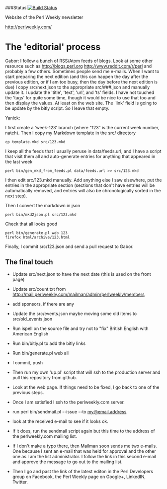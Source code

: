 ###Status
[![Build Status](https://travis-ci.org/szabgab/perlweekly.png)](https://travis-ci.org/szabgab/perlweekly)

Website of the Perl Weekly newsletter

http://perlweekly.com/



The 'editorial' process
========================


Gabor: I follow a bunch of RSS/Atom feeds of blogs. Look at some other resource such as http://blogs.perl.org  http://www.reddit.com/r/perl
and probably a few others. Sometimes people send me e-mails.
When I want to start preparing the next edition (and this can happen the day after the previous edition, or if I am too busy, then
the day before the next edition is due) I copy  src/next.json to the appropriate src/###.json and manually update it.
I update the 'title', 'text', 'url', and 'ts' fields. I have not touched the 'tags' for quite some time, though it would be nice to use
that too and then display the values. At least on the web site. The 'link' field is going to be update by the bitly script. So I leave
that empty.

Yanick:

I first create a 'week-123' branch (where "123" is the current week number,
natch). Then I copy my Markdown template in the src/ directory

    cp template.mkd src/123.mkd
    
I keep all the feeds that I usually peruse in data/feeds.url, and I have a
script that visit them all and auto-generate entries for anything that
appeared in the last week

    perl bin/gen_mkd_from_feeds.pl data/feeds.url >> src/123.mkd
    
I then edit src/123.mkd manually. Add anything else I saw elsewhere,
put the entries in the appropriate section (sections that don't
have entries will be automatically removed, and entries will also
be chronologically sorted in the next step).

Then I convert the markdown in json

    perl bin/mkd2json.pl src/123.mkd
    
Check that all looks good

    perl bin/generate.pl web 123
    firefox html/archive/123.html
    
Finally, I commit src/123.json and send a pull request to Gabor.


The final touch
-----------------

* Update src/next.json to have the next date (this is used on the front page)
* Update src/count.txt from http://mail.perlweekly.com/mailman/admin/perlweekly/members
* add sponsors, if there are any
* Update the src/events.json maybe moving some old items to src/old_events.json
* Run ispell on the source file and try not to "fix" British English with American English
* Run  bin/bitly.pl to add the bitly links
* Run bin/generate.pl web all
* I commit, push
* Then run my own 'up.pl' script that will ssh to the production server and pull this repository from github.
* Look at the web page. If things need to be fixed, I go back to one of the previous steps.
* Once I am satisfied I ssh to the perlweekly.com server.
* run perl bin/sendmail.pl --issue --to my@email.address   
* look at the received e-mail to see if it looks ok.
* If it does, run the sendmail script again but this time to the address of the perlweekly.com mailing list.
* If I don't make a typo there, then Mailman soon sends me two e-mails. One because I sent an e-mail
  that was held for approval and the other one as I am the list administrator. I follow the link in this
  second e-mail and approve the message to go out to the mailing list.

* Then I go and past the link of the latest editon in the Perl Developers group on Facebook, the Perl Weekly page on Google+,
  LinkedIN, Twitter.


